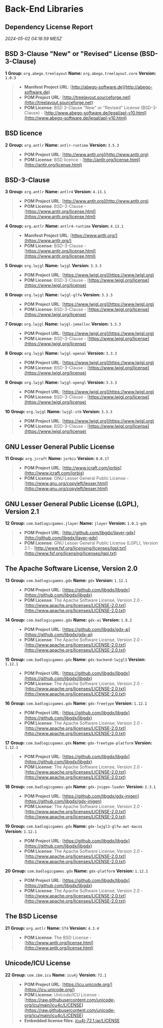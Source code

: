 
# Back-End Libraries
## Dependency License Report
_2024-05-02 04:16:59 MESZ_
## BSD 3-Clause "New" or "Revised" License (BSD-3-Clause)

**1** **Group:** `org.abego.treelayout` **Name:** `org.abego.treelayout.core` **Version:** `1.0.3` 
> - **Manifest Project URL**: [http://abego-software.de](http://abego-software.de)
> - **POM Project URL**: [http://treelayout.sourceforge.net](http://treelayout.sourceforge.net)
> - **POM License**: BSD 3-Clause "New" or "Revised" License (BSD-3-Clause) - [http://www.abego-software.de/legal/apl-v10.html](http://www.abego-software.de/legal/apl-v10.html)

## BSD licence

**2** **Group:** `org.antlr` **Name:** `antlr-runtime` **Version:** `3.5.3` 
> - **POM Project URL**: [http://www.antlr.org](http://www.antlr.org)
> - **POM License**: BSD licence - [http://antlr.org/license.html](http://antlr.org/license.html)

## BSD-3-Clause

**3** **Group:** `org.antlr` **Name:** `antlr4` **Version:** `4.13.1` 
> - **POM Project URL**: [http://www.antlr.org](http://www.antlr.org)
> - **POM License**: BSD-3-Clause - [https://www.antlr.org/license.html](https://www.antlr.org/license.html)

**4** **Group:** `org.antlr` **Name:** `antlr4-runtime` **Version:** `4.13.1` 
> - **Manifest Project URL**: [https://www.antlr.org/](https://www.antlr.org/)
> - **POM License**: BSD-3-Clause - [https://www.antlr.org/license.html](https://www.antlr.org/license.html)

**5** **Group:** `org.lwjgl` **Name:** `lwjgl` **Version:** `3.3.3` 
> - **POM Project URL**: [https://www.lwjgl.org](https://www.lwjgl.org)
> - **POM License**: BSD-3-Clause - [https://www.lwjgl.org/license](https://www.lwjgl.org/license)

**6** **Group:** `org.lwjgl` **Name:** `lwjgl-glfw` **Version:** `3.3.3` 
> - **POM Project URL**: [https://www.lwjgl.org](https://www.lwjgl.org)
> - **POM License**: BSD-3-Clause - [https://www.lwjgl.org/license](https://www.lwjgl.org/license)

**7** **Group:** `org.lwjgl` **Name:** `lwjgl-jemalloc` **Version:** `3.3.3` 
> - **POM Project URL**: [https://www.lwjgl.org](https://www.lwjgl.org)
> - **POM License**: BSD-3-Clause - [https://www.lwjgl.org/license](https://www.lwjgl.org/license)

**8** **Group:** `org.lwjgl` **Name:** `lwjgl-openal` **Version:** `3.3.3` 
> - **POM Project URL**: [https://www.lwjgl.org](https://www.lwjgl.org)
> - **POM License**: BSD-3-Clause - [https://www.lwjgl.org/license](https://www.lwjgl.org/license)

**9** **Group:** `org.lwjgl` **Name:** `lwjgl-opengl` **Version:** `3.3.3` 
> - **POM Project URL**: [https://www.lwjgl.org](https://www.lwjgl.org)
> - **POM License**: BSD-3-Clause - [https://www.lwjgl.org/license](https://www.lwjgl.org/license)

**10** **Group:** `org.lwjgl` **Name:** `lwjgl-stb` **Version:** `3.3.3` 
> - **POM Project URL**: [https://www.lwjgl.org](https://www.lwjgl.org)
> - **POM License**: BSD-3-Clause - [https://www.lwjgl.org/license](https://www.lwjgl.org/license)

## GNU Lesser General Public License

**11** **Group:** `org.jcraft` **Name:** `jorbis` **Version:** `0.0.17` 
> - **POM Project URL**: [http://www.jcraft.com/jorbis](http://www.jcraft.com/jorbis)
> - **POM License**: GNU Lesser General Public License - [http://www.gnu.org/copyleft/lesser.html](http://www.gnu.org/copyleft/lesser.html)

## GNU Lesser General Public License (LGPL), Version 2.1

**12** **Group:** `com.badlogicgames.jlayer` **Name:** `jlayer` **Version:** `1.0.1-gdx` 
> - **POM Project URL**: [http://github.com/libgdx/jlayer-gdx](http://github.com/libgdx/jlayer-gdx)
> - **POM License**: GNU Lesser General Public License (LGPL), Version 2.1 - [http://www.fsf.org/licensing/licenses/lgpl.txt](http://www.fsf.org/licensing/licenses/lgpl.txt)

## The Apache Software License, Version 2.0

**13** **Group:** `com.badlogicgames.gdx` **Name:** `gdx` **Version:** `1.12.1` 
> - **POM Project URL**: [https://github.com/libgdx/libgdx](https://github.com/libgdx/libgdx)
> - **POM License**: The Apache Software License, Version 2.0 - [http://www.apache.org/licenses/LICENSE-2.0.txt](http://www.apache.org/licenses/LICENSE-2.0.txt)

**14** **Group:** `com.badlogicgames.gdx` **Name:** `gdx-ai` **Version:** `1.8.2` 
> - **POM Project URL**: [https://github.com/libgdx/gdx-ai](https://github.com/libgdx/gdx-ai)
> - **POM License**: The Apache Software License, Version 2.0 - [http://www.apache.org/licenses/LICENSE-2.0.txt](http://www.apache.org/licenses/LICENSE-2.0.txt)

**15** **Group:** `com.badlogicgames.gdx` **Name:** `gdx-backend-lwjgl3` **Version:** `1.12.1` 
> - **POM Project URL**: [https://github.com/libgdx/libgdx](https://github.com/libgdx/libgdx)
> - **POM License**: The Apache Software License, Version 2.0 - [http://www.apache.org/licenses/LICENSE-2.0.txt](http://www.apache.org/licenses/LICENSE-2.0.txt)

**16** **Group:** `com.badlogicgames.gdx` **Name:** `gdx-freetype` **Version:** `1.12.1` 
> - **POM Project URL**: [https://github.com/libgdx/libgdx](https://github.com/libgdx/libgdx)
> - **POM License**: The Apache Software License, Version 2.0 - [http://www.apache.org/licenses/LICENSE-2.0.txt](http://www.apache.org/licenses/LICENSE-2.0.txt)

**17** **Group:** `com.badlogicgames.gdx` **Name:** `gdx-freetype-platform` **Version:** `1.12.1` 
> - **POM Project URL**: [https://github.com/libgdx/libgdx](https://github.com/libgdx/libgdx)
> - **POM License**: The Apache Software License, Version 2.0 - [http://www.apache.org/licenses/LICENSE-2.0.txt](http://www.apache.org/licenses/LICENSE-2.0.txt)

**18** **Group:** `com.badlogicgames.gdx` **Name:** `gdx-jnigen-loader` **Version:** `2.3.1` 
> - **POM Project URL**: [https://github.com/libgdx/gdx-jnigen](https://github.com/libgdx/gdx-jnigen)
> - **POM License**: The Apache Software License, Version 2.0 - [http://www.apache.org/licenses/LICENSE-2.0.txt](http://www.apache.org/licenses/LICENSE-2.0.txt)

**19** **Group:** `com.badlogicgames.gdx` **Name:** `gdx-lwjgl3-glfw-awt-macos` **Version:** `1.12.1` 
> - **POM Project URL**: [https://github.com/libgdx/libgdx](https://github.com/libgdx/libgdx)
> - **POM License**: The Apache Software License, Version 2.0 - [http://www.apache.org/licenses/LICENSE-2.0.txt](http://www.apache.org/licenses/LICENSE-2.0.txt)

**20** **Group:** `com.badlogicgames.gdx` **Name:** `gdx-platform` **Version:** `1.12.1` 
> - **POM Project URL**: [https://github.com/libgdx/libgdx](https://github.com/libgdx/libgdx)
> - **POM License**: The Apache Software License, Version 2.0 - [http://www.apache.org/licenses/LICENSE-2.0.txt](http://www.apache.org/licenses/LICENSE-2.0.txt)

## The BSD License

**21** **Group:** `org.antlr` **Name:** `ST4` **Version:** `4.3.4` 
> - **POM License**: The BSD License - [http://www.antlr.org/license.html](http://www.antlr.org/license.html)

## Unicode/ICU License

**22** **Group:** `com.ibm.icu` **Name:** `icu4j` **Version:** `72.1` 
> - **POM Project URL**: [https://icu.unicode.org/](https://icu.unicode.org/)
> - **POM License**: Unicode/ICU License - [https://raw.githubusercontent.com/unicode-org/icu/main/icu4c/LICENSE](https://raw.githubusercontent.com/unicode-org/icu/main/icu4c/LICENSE)
> - **Embedded license files**: [icu4j-72.1.jar/LICENSE](icu4j-72.1.jar/LICENSE)


